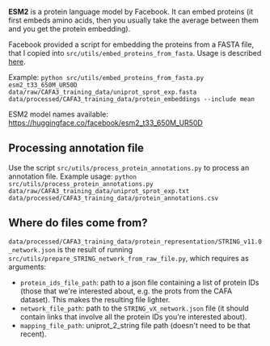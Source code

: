 **ESM2** is a protein language model by Facebook. It can embed proteins (it first embeds amino acids, then you usually take the average between them and you get the protein embedding).

Facebook provided a script for embedding the proteins from a FASTA file, that I copied into `src/utils/embed_proteins_from_fasta`. Usage is described [here](https://github.com/facebookresearch/esm).

Example: `python src/utils/embed_proteins_from_fasta.py esm2_t33_650M_UR50D data/raw/CAFA3_training_data/uniprot_sprot_exp.fasta data/processed/CAFA3_training_data/protein_embeddings --include mean`

ESM2 model names available: https://huggingface.co/facebook/esm2_t33_650M_UR50D

## Processing annotation file

Use the script `src/utils/process_protein_annotations.py` to process an annotation file. Example usage: `python src/utils/process_protein_annotations.py data/raw/CAFA3_training_data/uniprot_sprot_exp.txt data/processed/CAFA3_training_data/protein_annotations.csv`

## Where do files come from?

`data/processed/CAFA3_training_data/protein_representation/STRING_v11.0_network.json` is the result of running `src/utils/prepare_STRING_network_from_raw_file.py`, which requires as arguments:

- `protein_ids_file_path`: path to a json file containing a list of protein IDs (those that we're interested about, e.g. the prots from the CAFA dataset). This makes the resulting file lighter.
- `network_file_path`: path to the `STRING_vX_network.json` file (it should contain links that involve all the protein IDs you're interested about).
- `mapping_file_path`: uniprot_2_string file path (doesn't need to be that recent).
